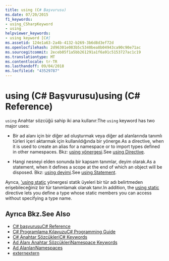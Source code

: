 ```yaml
---
title: using (C# Başvurusu)
ms.date: 07/20/2015
f1_keywords:
- using_CSharpKeyword
- using
helpviewer_keywords:
- using keyword [C#]
ms.assetid: 124e1a63-2a4b-4132-b269-3b6d8d3ef72d
ms.openlocfilehash: 2d96301e083b5c5340bea8b04943ca90c90e71ac
ms.sourcegitcommit: 2eceb05f1a5bb261291a1f6a91c5153727ac1c19
ms.translationtype: MT
ms.contentlocale: tr-TR
ms.lasthandoff: 09/04/2018
ms.locfileid: "43529787"
---
```

# <a name="using-c-reference"></a><span data-ttu-id="4b111-102">using (C# Başvurusu)</span><span class="sxs-lookup"><span data-stu-id="4b111-102">using (C# Reference)</span></span>
<span data-ttu-id="4b111-103">`using` Anahtar sözcüğü sahip iki ana kullanır:</span><span class="sxs-lookup"><span data-stu-id="4b111-103">The `using` keyword has two major uses:</span></span>  
  
-   <span data-ttu-id="4b111-104">Bir ad alanı için bir diğer ad oluşturmak veya diğer ad alanlarında tanımlı türleri içeri aktarmak için kullanıldığında bir yönerge.</span><span class="sxs-lookup"><span data-stu-id="4b111-104">As a directive, when it is used to create an alias for a namespace or to import types defined in other namespaces.</span></span> <span data-ttu-id="4b111-105">Bkz: [using yönergesi](../../../csharp/language-reference/keywords/using-directive.md).</span><span class="sxs-lookup"><span data-stu-id="4b111-105">See [using Directive](../../../csharp/language-reference/keywords/using-directive.md).</span></span>  
  
-   <span data-ttu-id="4b111-106">Hangi nesneyi elden sonunda bir kapsam tanımlar, deyim olarak.</span><span class="sxs-lookup"><span data-stu-id="4b111-106">As a statement, when it defines a scope at the end of which an object will be disposed.</span></span> <span data-ttu-id="4b111-107">Bkz: [using deyimi](../../../csharp/language-reference/keywords/using-statement.md).</span><span class="sxs-lookup"><span data-stu-id="4b111-107">See [using Statement](../../../csharp/language-reference/keywords/using-statement.md).</span></span>  
  
<span data-ttu-id="4b111-108">Ayrıca, ['using static](using-static.md) yönergesi statik üyeleri bir tür adı belirtmeden erişebileceğiniz bir tür tanımlamak olanak tanır.</span><span class="sxs-lookup"><span data-stu-id="4b111-108">In addition, the [using static](using-static.md) directive lets you define a type whose static members you can access without specifying a type name.</span></span>

## <a name="see-also"></a><span data-ttu-id="4b111-109">Ayrıca Bkz.</span><span class="sxs-lookup"><span data-stu-id="4b111-109">See Also</span></span>

- [<span data-ttu-id="4b111-110">C# başvurusu</span><span class="sxs-lookup"><span data-stu-id="4b111-110">C# Reference</span></span>](../../../csharp/language-reference/index.md)  
- [<span data-ttu-id="4b111-111">C# Programlama Kılavuzu</span><span class="sxs-lookup"><span data-stu-id="4b111-111">C# Programming Guide</span></span>](../../../csharp/programming-guide/index.md)  
- [<span data-ttu-id="4b111-112">C# Anahtar Sözcükleri</span><span class="sxs-lookup"><span data-stu-id="4b111-112">C# Keywords</span></span>](../../../csharp/language-reference/keywords/index.md)  
- [<span data-ttu-id="4b111-113">Ad Alanı Anahtar Sözcükleri</span><span class="sxs-lookup"><span data-stu-id="4b111-113">Namespace Keywords</span></span>](../../../csharp/language-reference/keywords/namespace-keywords.md)  
- [<span data-ttu-id="4b111-114">Ad Alanları</span><span class="sxs-lookup"><span data-stu-id="4b111-114">Namespaces</span></span>](../../../csharp/programming-guide/namespaces/index.md)  
- [<span data-ttu-id="4b111-115">extern</span><span class="sxs-lookup"><span data-stu-id="4b111-115">extern</span></span>](../../../csharp/language-reference/keywords/extern.md)
